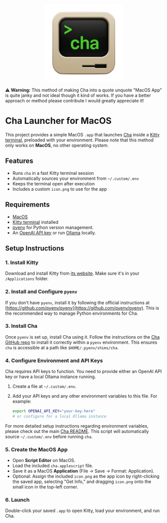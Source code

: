 <p align="center">
  <img width="250" src="./icon.png">
</p>

⚠️ **Warning:** This method of making Cha into a quote unquote "MacOS App" is quite janky and not ideal though it kind of works. If you have a better approach or method please contribute I would greatly appreciate it!

# Cha Launcher for MacOS

This project provides a simple MacOS `.app` that launches [Cha](https://github.com/MehmetMHY/cha) inside a [Kitty terminal](https://sw.kovidgoyal.net/kitty/), preloaded with your environment. Please note that this method only works on **MacOS**, no other operating system.

## Features

- Runs `cha` in a fast Kitty terminal session
- Automatically sources your environment from `~/.custom/.env`
- Keeps the terminal open after execution
- Includes a custom `icon.png` to use for the app

## Requirements

- [MacOS](https://en.wikipedia.org/wiki/MacOS)
- [Kitty terminal](https://sw.kovidgoyal.net/kitty/) installed
- [pyenv](https://github.com/pyenv/pyenv) for Python version management.
- An [OpenAI API key](https://openai.com/api/) or run [Ollama](https://ollama.com/) locally.

## Setup Instructions

### 1. Install Kitty

Download and install Kitty from [its website](https://sw.kovidgoyal.net/kitty/). Make sure it's in your `/Applications` folder.

### 2. Install and Configure `pyenv`

If you don't have `pyenv`, install it by following the official instructions at [https://github.com/pyenv/pyenv](https://github.com/pyenv/pyenv). This is the recommended way to manage Python environments for Cha.

### 3. Install Cha

Once `pyenv` is set up, install Cha using it. Follow the instructions on the [Cha GitHub repo](https://github.com/MehmetMHY/cha) to install it correctly within a `pyenv` environment. This ensures `cha` is accessible at a path like `$HOME/.pyenv/shims/cha`.

### 4. Configure Environment and API Keys

Cha requires API keys to function. You need to provide either an OpenAI API key or have a local Ollama instance running.

1.  Create a file at `~/.custom/.env`.
2.  Add your API keys and any other environment variables to this file. For example:

    ```bash
    export OPENAI_API_KEY="your-key-here"
    # or configure for a local Ollama instance
    ```

For more detailed setup instructions regarding environment variables, please check out the main [Cha README](https://github.com/MehmetMHY/cha). This script will automatically source `~/.custom/.env` before running `cha`.

### 5. Create the MacOS App

- Open **Script Editor** on MacOS.
- Load the included `cha.applescript` file.
- Save it as a MacOS **Application** (File → Save → Format: Application).
- Optional: Assign the included `icon.png` as the app icon by right-clicking the saved app, selecting "Get Info," and dragging `icon.png` onto the small icon in the top-left corner.

### 6. Launch

Double-click your saved `.app` to open Kitty, load your environment, and run Cha.

